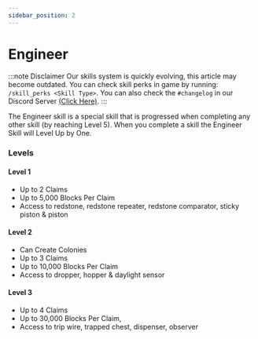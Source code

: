 ```yaml
---
sidebar_position: 2
---
```


# Engineer

:::note Disclaimer
Our skills system is quickly evolving, this article may become outdated. You can check skill perks in game by running: \
`/skill_perks <Skill Type>`. You can also check the `#changelog` in our Discord Server [(Click Here)](https://discord.gg/zcWwHgQyjN).
:::

The Engineer skill is a special skill that is progressed when completing any other skill (by reaching Level 5). When you complete a skill the Engineer Skill will Level Up by One.

### Levels

#### Level 1

- Up to 2 Claims
- Up to 5,000 Blocks Per Claim
- Access to redstone, redstone repeater, redstone comparator, sticky piston & piston

#### Level 2

- Can Create Colonies
- Up to 3 Claims
- Up to 10,000 Blocks Per Claim
- Access to dropper, hopper & daylight sensor

#### Level 3

- Up to 4 Claims
- Up to 30,000 Blocks Per Claim,
- Access to trip wire, trapped chest, dispenser, observer
